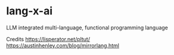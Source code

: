 # lang-x-ai

LLM integrated multi-language, functional programming language

Credits
https://lisperator.net/pltut/
https://austinhenley.com/blog/mirrorlang.html
